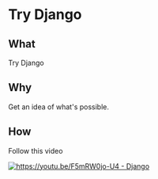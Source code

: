 # Try Django

## What

Try Django

## Why

Get an idea of what's possible.

## How

Follow this video

[
![https://youtu.be/F5mRW0jo-U4 - Django
](https://img.youtube.com/vi/F5mRW0jo-U4/maxresdefault.jpg)
](https://youtu.be/F5mRW0jo-U4)

